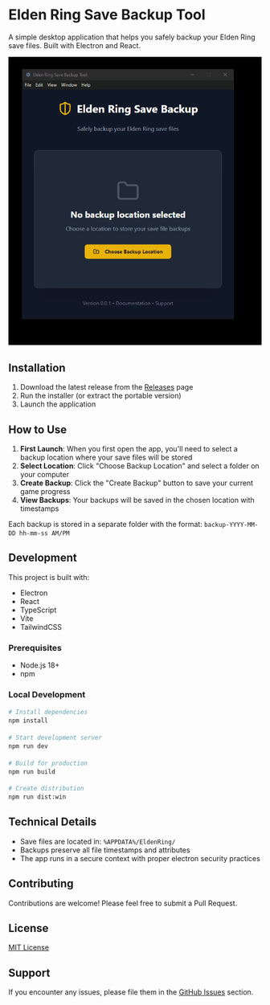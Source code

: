 # Elden Ring Save Backup Tool

A simple desktop application that helps you safely backup your Elden Ring save files. Built with Electron and React.

<p align="center">
  <img src="assets/demo.gif" alt="Demo" width="600"/>
</p>

## Installation

1. Download the latest release from the [Releases](https://github.com/LuisM360/EldenRingSaveFileSaver/releases) page
2. Run the installer (or extract the portable version)
3. Launch the application

## How to Use

1. **First Launch**: When you first open the app, you'll need to select a backup location where your save files will be stored
2. **Select Location**: Click "Choose Backup Location" and select a folder on your computer
3. **Create Backup**: Click the "Create Backup" button to save your current game progress
4. **View Backups**: Your backups will be saved in the chosen location with timestamps

Each backup is stored in a separate folder with the format: `backup-YYYY-MM-DD hh-mm-ss AM/PM`

## Development

This project is built with:

- Electron
- React
- TypeScript
- Vite
- TailwindCSS

### Prerequisites

- Node.js 18+
- npm

### Local Development

```bash
# Install dependencies
npm install

# Start development server
npm run dev

# Build for production
npm run build

# Create distribution
npm run dist:win
```

## Technical Details

- Save files are located in: `%APPDATA%/EldenRing/`
- Backups preserve all file timestamps and attributes
- The app runs in a secure context with proper electron security practices

## Contributing

Contributions are welcome! Please feel free to submit a Pull Request.

## License

[MIT License](LICENSE)

## Support

If you encounter any issues, please file them in the [GitHub Issues](https://github.com/LuisM360/EldenRingSaveFileSaver/issues) section.
